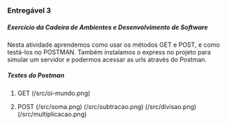 ### Entregável 3
##### Exercício da Cadeira de Ambientes e Desenvolvimento de Software

Nesta atividade aprendemos como usar os métodos GET e POST, e como testá-los no POSTMAN. Também instalamos o express no projeto para simular um servidor e podermos acessar as urls através do Postman.

##### Testes do Postman

1. GET
(/src/oi-mundo.png)

2. POST
(/src/soma.png)
(/src/subtracao.png)
(/src/divisao.png)
(/src/multiplicacao.png)